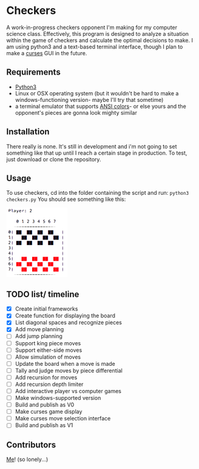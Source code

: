 # Checkers
A work-in-progress checkers opponent I'm making for my computer science class.
Effectively, this program is designed to analyze a situation within the game of checkers and calculate the optimal decisions to make.
I am using python3 and a text-based terminal interface, though I plan to make a [curses](https://docs.python.org/3/howto/curses.html) GUI in the future.

## Requirements
- [Python3](https://www.python.org/)
- Linux or OSX operating system (but it wouldn't be hard to make a windows-functioning version- maybe I'll try that sometime)
- a terminal emulator that supports [ANSI colors](https://en.wikipedia.org/wiki/ANSI_escape_code)- or else yours and the opponent's pieces are gonna look mighty similar

## Installation
There really is none. It's still in development and i'm not going to set something like that up until I reach a certain stage in production. To test, just download or clone the repository.

## Usage
To use checkers, cd into the folder containing the script and run:
``python3 checkers.py``
You should see something like this:

![checkers](Checkers.png)

## TODO list/ timeline
- [x] Create initial frameworks
- [x] Create function for displaying the board
- [x] List diagonal spaces and recognize pieces
- [x] Add move planning
- [ ] Add jump planning
- [ ] Support king piece moves
- [ ] Support either-side moves
- [ ] Allow simulation of moves
- [ ] Update the board when a move is made
- [ ] Tally and judge moves by piece differential
- [ ] Add recursion for moves
- [ ] Add recursion depth limiter
- [ ] Add interactive player vs computer games
- [ ] Make windows-supported version
- [ ] Build and publish as V0
- [ ] Make curses game display
- [ ] Make curses move selection interface
- [ ] Build and publish as V1

## Contributors
[Me](https://github.com/aderhall)! (so lonely...)
